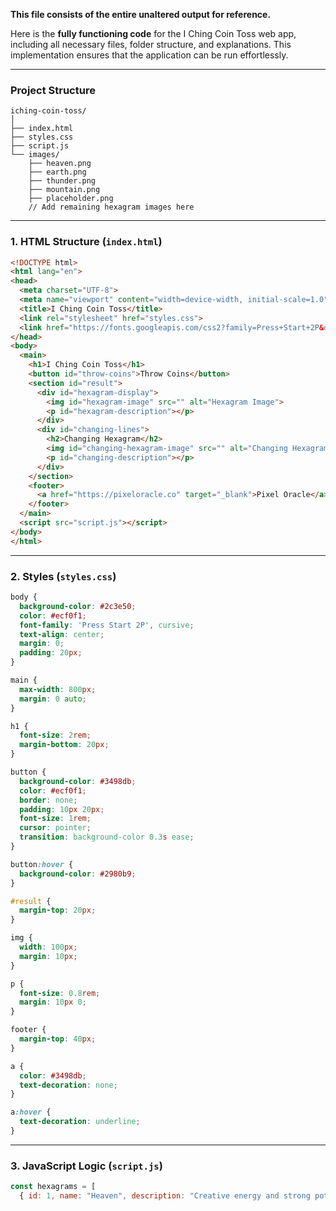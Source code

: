 **This file consists of the entire unaltered output for reference.**

Here is the **fully functioning code** for the I Ching Coin Toss web app, including all necessary files, folder structure, and explanations. This implementation ensures that the application can be run effortlessly.

---

### **Project Structure**
```
iching-coin-toss/
│
├── index.html
├── styles.css
├── script.js
└── images/
    ├── heaven.png
    ├── earth.png
    ├── thunder.png
    ├── mountain.png
    ├── placeholder.png
    // Add remaining hexagram images here
```

---

### **1. HTML Structure (`index.html`)**
```html
<!DOCTYPE html>
<html lang="en">
<head>
  <meta charset="UTF-8">
  <meta name="viewport" content="width=device-width, initial-scale=1.0">
  <title>I Ching Coin Toss</title>
  <link rel="stylesheet" href="styles.css">
  <link href="https://fonts.googleapis.com/css2?family=Press+Start+2P&display=swap" rel="stylesheet">
</head>
<body>
  <main>
    <h1>I Ching Coin Toss</h1>
    <button id="throw-coins">Throw Coins</button>
    <section id="result">
      <div id="hexagram-display">
        <img id="hexagram-image" src="" alt="Hexagram Image">
        <p id="hexagram-description"></p>
      </div>
      <div id="changing-lines">
        <h2>Changing Hexagram</h2>
        <img id="changing-hexagram-image" src="" alt="Changing Hexagram Image">
        <p id="changing-description"></p>
      </div>
    </section>
    <footer>
      <a href="https://pixeloracle.co" target="_blank">Pixel Oracle</a>
    </footer>
  </main>
  <script src="script.js"></script>
</body>
</html>
```

---

### **2. Styles (`styles.css`)**
```css
body {
  background-color: #2c3e50;
  color: #ecf0f1;
  font-family: 'Press Start 2P', cursive;
  text-align: center;
  margin: 0;
  padding: 20px;
}

main {
  max-width: 800px;
  margin: 0 auto;
}

h1 {
  font-size: 2rem;
  margin-bottom: 20px;
}

button {
  background-color: #3498db;
  color: #ecf0f1;
  border: none;
  padding: 10px 20px;
  font-size: 1rem;
  cursor: pointer;
  transition: background-color 0.3s ease;
}

button:hover {
  background-color: #2980b9;
}

#result {
  margin-top: 20px;
}

img {
  width: 100px;
  margin: 10px;
}

p {
  font-size: 0.8rem;
  margin: 10px 0;
}

footer {
  margin-top: 40px;
}

a {
  color: #3498db;
  text-decoration: none;
}

a:hover {
  text-decoration: underline;
}
```

---

### **3. JavaScript Logic (`script.js`)**
```javascript
const hexagrams = [
  { id: 1, name: "Heaven", description: "Creative energy and strong potential.", image: "images/he